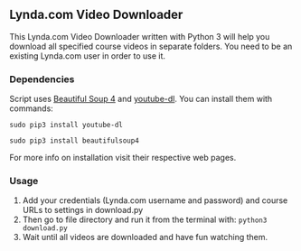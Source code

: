## Lynda.com Video Downloader
This Lynda.com Video Downloader written with Python 3 will help you download all specified course videos in separate folders. You need to be an existing Lynda.com user in order to use it.

### Dependencies
Script uses [Beautiful Soup 4](https://www.crummy.com/software/BeautifulSoup/bs4/doc/) and [youtube-dl](https://github.com/rg3/youtube-dl). You can install them with commands:

```sudo pip3 install youtube-dl```

```sudo pip3 install beautifulsoup4```

For more info on installation visit their respective web pages.


### Usage
1. Add your credentials (Lynda.com username and password) and course URLs to settings in download.py
2. Then go to file directory and run it from the terminal with:
```python3 download.py```
3. Wait until all videos are downloaded and have fun watching them.
